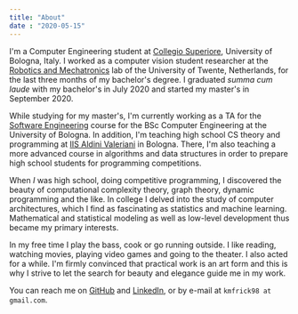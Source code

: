 ```yaml
---
title: "About"
date : "2020-05-15"
---
```


I'm a Computer Engineering student at [Collegio Superiore](http://www.collegio.unibo.it/it), University of Bologna, Italy.
I worked as a computer vision student researcher at the [Robotics and Mechatronics](https://www.ram.eemcs.utwente.nl/) lab of the University of Twente, Netherlands, for the last three months of my bachelor's degree.
I graduated *summa cum laude* with my bachelor's in July 2020 and started my master's in September 2020.

While studying for my master's, I'm currently working as a TA for the [Software Engineering](https://archive.is/7O7eu) course for the BSc Computer Engineering at the University of Bologna.
In addition, I'm teaching high school CS theory and programming at [IIS Aldini Valeriani](http://www.iav.it/) in Bologna.
There, I'm also teaching a more advanced course in algorithms and data structures in order to prepare high school students for programming competitions.

When *I* was high school, doing competitive programming, I discovered the beauty of computational complexity theory, graph theory, dynamic programming and the like.
In college I delved into the study of computer architectures, which I find as fascinating as statistics and machine learning.
Mathematical and statistical modeling as well as low-level development thus became my primary interests.

In my free time I play the bass, cook or go running outside.
I like reading, watching movies, playing video games and going to the theater.
I also acted for a while.
I'm firmly convinced that practical work is an art form and this is why I strive to let the search for beauty and elegance guide me in my work.

You can reach me on [GitHub](https://github.com/kmfrick) and [LinkedIn](https://linkedin.com/in/kmfrick), or by e-mail at `kmfrick98 at gmail.com`.

